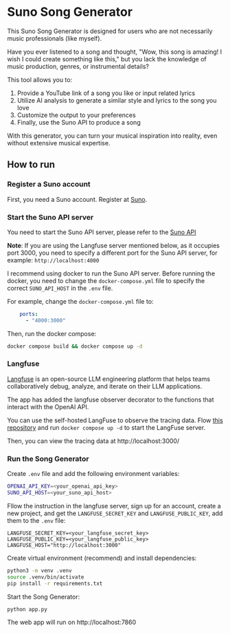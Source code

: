 # Suno Song Generator

This Suno Song Generator is designed for users who are not necessarily music professionals (like myself). 

Have you ever listened to a song and thought, "Wow, this song is amazing! I wish I could create something like this," but you lack the knowledge of music production, genres, or instrumental details?

This tool allows you to:
1. Provide a YouTube link of a song you like or input related lyrics
2. Utilize AI analysis to generate a similar style and lyrics to the song you love
3. Customize the output to your preferences
4. Finally, use the Suno API to produce a song

With this generator, you can turn your musical inspiration into reality, even without extensive musical expertise.


## How to run

### Register a Suno account
First, you need a Suno account. Register at [Suno](https://suno.ai/).

### Start the Suno API server

You need to start the Suno API server, please refer to the [Suno API](https://github.com/gcui-art/suno-api)

**Note**: If you are using the Langfuse server mentioned below, as it occupies port 3000, 
you need to specify a different port for the Suno API server, for example: `http://localhost:4000`

I recommend using docker to run the Suno API server.
Before running the docker, you need to change the `docker-compose.yml` file to specify the correct `SUNO_API_HOST` in the `.env` file.

For example, change the `docker-compose.yml` file to:

```yaml
    ports:
      - "4000:3000"
```

Then, run the docker compose: 

```bash
docker compose build && docker compose up -d
```

### Langfuse

[Langfuse](https://www.langfuse.com/) is an open-source LLM engineering platform that helps teams collaboratively debug, analyze, and iterate on their LLM applications.

The app has added the langfuse observer decorator to the functions that interact with the OpenAI API.

You can use the self-hosted LangFuse to observe the tracing data. Flow [this repository](https://github.com/gcui-art/langfuse-langsmith-self-hosted) and run `docker compose up -d` to start the LangFuse server.


Then, you can view the tracing data at http://localhost:3000/

### Run the Song Generator

Create `.env` file and add the following environment variables:

```bash
OPENAI_API_KEY=<your_openai_api_key>
SUNO_API_HOST=<your_suno_api_host>
```

Fllow the instruction in the langfuse server, sign up for an account, create a new project, and get the `LANGFUSE_SECRET_KEY` and `LANGFUSE_PUBLIC_KEY`, add them to the `.env` file: 

```env
LANGFUSE_SECRET_KEY=<your_langfuse_secret_key>
LANGFUSE_PUBLIC_KEY=<your_langfuse_public_key>
LANGFUSE_HOST="http://localhost:3000"
```

Create virtual environment (recommend) and install dependencies:

```bash
python3 -m venv .venv
source .venv/bin/activate
pip install -r requirements.txt
```

Start the Song Generator:

```bash
python app.py
```

The web app will run on http://localhost:7860
